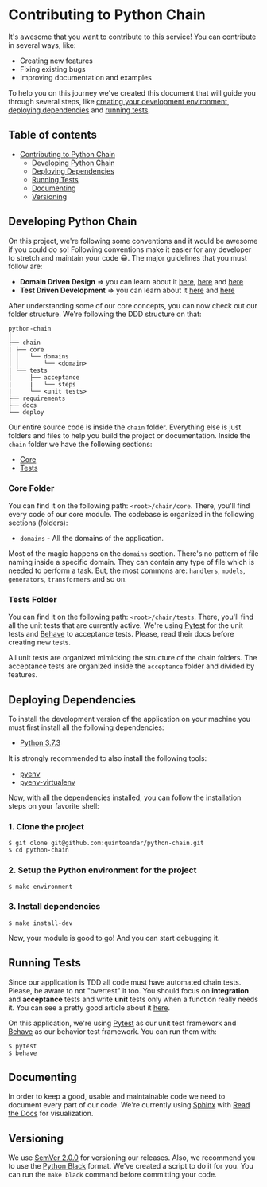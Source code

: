 # Contributing to Python Chain

It's awesome that you want to contribute to this service! You can contribute in several ways, like:

* Creating new features
* Fixing existing bugs
* Improving documentation and examples

To help you on this journey we've created this document that will guide you through several steps, like [creating your development environment](#developing-python-chain), [deploying dependencies](#deploying-dependencies) and [running tests](#running-tests).

## Table of contents

* [Contributing to Python Chain](#)
  * [Developing Python Chain](#developing-python-chain)
  * [Deploying Dependencies](#deploying-dependencies)
  * [Running Tests](#running-tests)
  * [Documenting](#documenting)
  * [Versioning](#versioning)

## Developing Python Chain

On this project, we're following some conventions and it would be awesome if you could do so! Following conventions make it easier for any developer to stretch and maintain your code 😀. The major guidelines that you must follow are:

* **Domain Driven Design** => you can learn about it [here](https://blog.cleancoder.com/uncle-bob/2011/09/30/Screaming-Architecture.html), [here](https://techbeacon.com/app-dev-testing/get-your-feet-wet-domain-driven-design-3-guiding-principles) and [here](https://www.livrariacultura.com.br/p/livros/informatica-e-tecnologia/software/domain-driven-design-46458301?id_link=8787&adtype=pla&id_link=8787&gclid=EAIaIQobChMIg7i7g6_24gIVFwmRCh3UiQYBEAYYAiABEgKbt_D_BwE)
* **Test Driven Development** => you can learn about it [here](https://www.devmedia.com.br/test-driven-development-tdd-simples-e-pratico/18533) and [here](https://hackernoon.com/introduction-to-test-driven-development-tdd-61a13bc92d92)

After understanding some of our core concepts, you can now check out our folder structure. We're following the DDD structure on that:

```
python-chain
│
├── chain
| ├── core
│ │   └── domains
│ │       └── <domain>
| └── tests
|     ├── acceptance
|     |   └── steps
|     └── <unit tests>
├── requirements
├── docs
└── deploy
```

Our entire source code is inside the `chain` folder. Everything else is just folders and files to help you build the project or documentation. Inside the `chain` folder we have the following sections:

* [Core](#core-folder)
* [Tests](#tests-folder)

### Core Folder

You can find it on the following path: `<root>/chain/core`. There, you'll find every code of our core module. The codebase is organized in the following sections (folders):

* `domains` - All the domains of the application.

Most of the magic happens on the `domains` section. There's no pattern of file naming inside a specific domain. They can contain any type of file which is needed to perform a task. But, the most commons are: `handlers`, `models`, `generators`, `transformers` and so on.

### Tests Folder

You can find it on the following path: `<root>/chain/tests`. There, you'll find all the unit tests that are currently active. We're using [Pytest](https://docs.pytest.org/en/latest/) for the unit tests and [Behave](https://behave.readthedocs.io/en/latest/) to acceptance tests. Please, read their docs before creating new tests.

All unit tests are organized mimicking the structure of the chain folders. The acceptance tests are organized inside the `acceptance` folder and divided by features.

## Deploying Dependencies

To install the development version of the application on your machine you must first install all the following dependencies:

* [Python 3.7.3](https://www.python.org/downloads/release/python-373/)

It is strongly recommended to also install the following tools:

* [pyenv](https://github.com/pyenv/pyenv)
* [pyenv-virtualenv](https://github.com/pyenv/pyenv-virtualenv)

Now, with all the dependencies installed, you can follow the installation steps on your favorite shell:

### 1. Clone the project
```
$ git clone git@github.com:quintoandar/python-chain.git
$ cd python-chain
```

### 2. Setup the Python environment for the project
```
$ make environment
```

### 3. Install dependencies
```
$ make install-dev
```

Now, your module is good to go! And you can start debugging it.

## Running Tests

Since our application is TDD all code must have automated chain.tests. Please, be aware to not "overtest" it too. You should focus on **integration** and **acceptance** tests and write **unit** tests only when a function really needs it. You can see a pretty good article about it [here](https://kentcdodds.com/blog/write-tests).

On this application, we're using [Pytest](https://docs.pytest.org/en/latest/) as our unit test framework and [Behave](https://behave.readthedocs.io/en/latest/) as our behavior test framework. You can run them with:

```
$ pytest
$ behave
```

## Documenting

In order to keep a good, usable and maintainable code we need to document every part of our code. We're currently using [Sphinx](http://www.sphinx-doc.org/en/master/) with [Read the Docs](https://readthedocs.org) for visualization.

## Versioning

We use [SemVer 2.0.0](https://semver.org/) for versioning our releases. Also, we recommend you to use the [Python Black](https://github.com/python/black) format. We've created a script to do it for you. You can run the `make black` command before committing your code.
